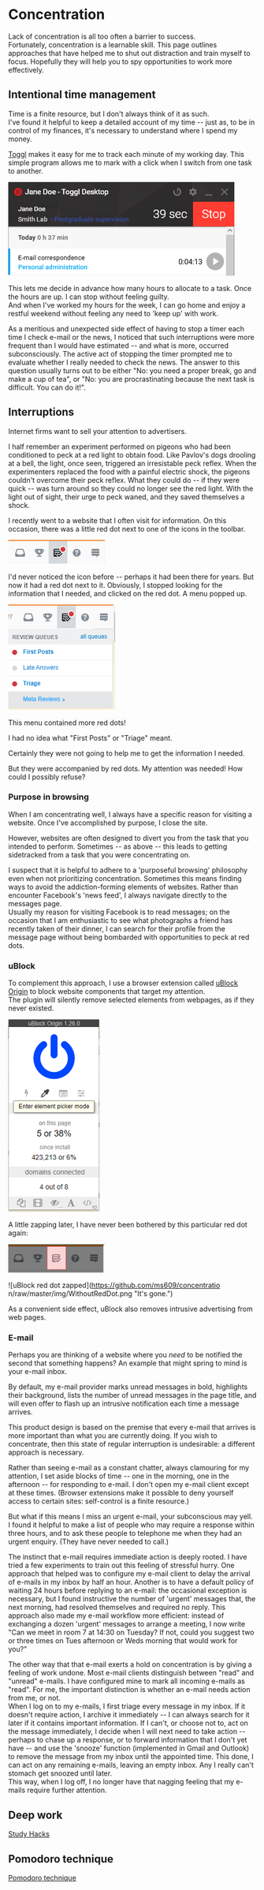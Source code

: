 # Concentration

Lack of concentration is all too often a barrier to success.  
Fortunately, concentration is a learnable skill.
This page outlines approaches that have helped me to shut out distraction and train myself to focus.
Hopefully they will help you to spy opportunities to work more effectively.


## Intentional time management

Time is a finite resource, but I don't always think of it as such.  
I've found it helpful to keep a detailed account of my time -- just as, to be in control of my
finances, it's necessary to understand where I spend my money.

[Toggl](https://www.toggl.com) makes it easy for me to track each minute of my working day. 
This simple program allows me to mark with a click when I switch from one task to another.

![Toggl interface](https://github.com/ms609/concentration/raw/master/img/Toggl.png "Toggl interface")

This lets me decide in advance how many hours to allocate to a task. 
Once the hours are up. I can stop without feeling guilty.  
And when I've worked my hours for the week, I can go home and 
enjoy a restful weekend without feeling any need to 'keep up' with work.

As a meritious and unexpected side effect of having to stop a timer
each time I check e-mail or the news, I noticed that such interruptions
were more frequent than I would have estimated -- and what is more, occurred
subconsciously.  The active act of stopping the timer prompted me to evaluate whether
I really needed to check the news.  The answer to this question usually turns out to be
either "No: you need a proper break, go and make a cup of tea", or "No: you are
procrastinating because the next task is difficult. You can do it!".

## Interruptions

Internet firms want to sell your attention to advertisers. 

I half remember an experiment performed on pigeons who had been conditioned to
peck at a red light to obtain food.  Like Pavlov's dogs drooling at a bell,
the light, once seen, triggered an irresistable peck reflex.
When the experimenters replaced the food with a painful electric shock,
the pigeons couldn't overcome their peck reflex.
What they could do -- if they were quick -- was turn around so they could
no longer see the red light.  With the light out of sight, their urge to peck
waned, and they saved themselves a shock.

I recently went to a website that I often visit for information.
On this occasion, there was a little red dot next to one of the icons in the toolbar.

![Stack overflow buttons](https://github.com/ms609/concentration/raw/master/img/RedDot.png "A little red dot")

I'd never noticed the icon before -- perhaps it had been there for years.  But now it
had a red dot next to it.  Obviously, I stopped looking for the information that I needed,
and clicked on the red dot.  A menu popped up.

![Stack overflow review queue](https://github.com/ms609/concentration/raw/master/img/RedDotMenu.png "More red dots!")

This menu contained more red dots!

I had no idea what "First Posts" or "Triage" meant.

Certainly they were not going to help me to get the information I needed.

But they were accompanied by red dots.
My attention was needed!  How could I possibly refuse?

### Purpose in browsing

When I am concentrating well, I always have a specific reason for visiting a website.
Once I've accomplished by purpose, I close the site.

However, websites are often designed to divert you from the task that you intended 
to perform.  Sometimes -- as above -- this leads to getting sidetracked from 
a task that you were concentrating on.

I suspect that it is helpful to adhere to a 'purposeful browsing' philosophy even
when not prioritizing concentration.  Sometimes this means finding ways to avoid
the addiction-forming elements of websites.  Rather than encounter Facebook's 
'news feed', I always navigate directly to the messages page.  
Usually my reason for visiting Facebook is to read messages; 
on the occasion that I am enthusiastic to see what
photographs a friend has recently taken of their dinner, I can search for their 
profile from the message page without being bombarded with opportunities to
peck at red dots.


### uBlock

To complement this approach,
I use a browser extension called [uBlock Origin](https://github.com/gorhill/uBlock/)
to block website components that target my attention.  
The plugin will silently remove selected elements from webpages,
as if they never existed.

![uBlock](https://github.com/ms609/concentration/raw/master/img/uBlock.png "uBlock interface")

A little zapping later, I have never been bothered by this particular red dot again:

![uBlock red dot zapper](https://github.com/ms609/concentration/raw/master/img/NoMoreRedDot.png "No more red dots!")

![uBlock red dot zapped](https://github.com/ms609/concentratio  n/raw/master/img/WithoutRedDot.png "It's gone.")

As a convenient side effect, uBlock also removes intrusive advertising from web pages.


### E-mail

Perhaps you are thinking of a website where you _need_ to be notified the second that 
something happens?  An example that might spring to mind is your e-mail inbox.

By default, my e-mail provider marks unread messages in bold,
highlights their background, lists the number of unread messages in the page title,
and will even offer to flash up an intrusive notification each time a message arrives.

This product design is based on the premise that every e-mail that arrives is more 
important than what you are currently doing.  If you wish to concentrate, then this
state of regular interruption is undesirable: a different approach is necessary.

Rather than seeing e-mail as a constant chatter, always clamouring for my attention, 
I set aside blocks of time -- one in the morning, one in the afternoon -- for responding
to e-mail.  I don't open my e-mail client except at these times.  (Browser extensions
make it possible to deny yourself access to certain sites: self-control is a finite resource.)

But what if this means I miss an urgent e-mail, your subconscious may yell.  
I found it helpful to make a list of people who may require a response within three 
hours, and to ask these people to telephone me when they had an urgent enquiry.
(They have never needed to call.)

The instinct that e-mail requires immediate action is deeply rooted.  I have tried
a few experiments to train out this feeling of stressful hurry.  One approach that
helped was to configure my e-mail client to delay the arrival of e-mails in my 
inbox by half an hour.  Another is to have a default policy of waiting 24 hours 
before replying to an e-mail: the occasional exception is necessary, but I found
instructive the number of 'urgent' messages that, the next morning, had resolved
themselves and required no reply.  This approach also made my e-mail workflow more
efficient: instead of exchanging a dozen 'urgent' messages to arrange a meeting,
I now write "Can we meet in room 7 at 14:30 on Tuesday? If not, could you suggest 
two or three times on Tues afternoon or Weds morning that would work for you?"

The other way that that e-mail exerts a hold on concentration is by giving a feeling 
of work undone.  Most e-mail clients distinguish between "read" and "unread" e-mails.
I have configured mine to mark all incoming e-mails as "read".  For me, the important
distinction is whether an e-mail needs action from me, or not.  
When I log on to my e-mails, I first triage every message in my inbox.  If it doesn't
require action, I archive it immediately -- I can always search for it later if it
contains important information.  If I can't, or choose not to, act on the message 
immediately, I decide when I will next need to take action -- perhaps to chase up 
a response, or to forward information that I don't yet have -- and use the 'snooze'
function (implemented in Gmail and Outlook) to remove the message from my inbox 
until the appointed time.  This done, I can act on any remaining e-mails, leaving
an empty inbox.  Any I really can't stomach get snoozed until later.  
This way, when I log off, I no longer have that nagging feeling that my 
e-mails require further attention.

## Deep work

[Study Hacks](https://www.calnewport.com/blog/2009/11/20/a-study-hacks-primer/)

## Pomodoro technique

[Pomodoro technique](https://francescocirillo.com/pages/pomodoro-technique)
